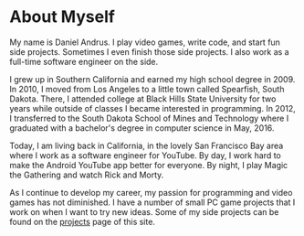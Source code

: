 # About Myself

My name is Daniel Andrus. I play video games, write code, and start fun side
projects. Sometimes I even finish those side projects. I also work as a
full-time software engineer on the side.

I grew up in Southern California and earned my high school degree in 2009. In
2010, I moved from Los Angeles to a little town called Spearfish, South Dakota.
There, I attended college at Black Hills State University for two years while
outside of classes I became interested in programming. In 2012, I transferred to
the South Dakota School of Mines and Technology where I graduated with a
bachelor's degree in computer science in May, 2016.

Today, I am living back in California, in the lovely San Francisco Bay area
where I work as a software engineer for YouTube. By day, I work hard to make the
Android YouTube app better for everyone. By night, I play Magic the Gathering
and watch Rick and Morty.

As I continue to develop my career, my passion for programming and video games
has not diminished. I have a number of small PC game projects that I work on
when I want to try new ideas. Some of my side projects can be found on the
[projects](?p=projects) page of this site.
